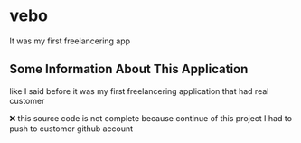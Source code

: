 # vebo

It was my first freelancering app 

## Some Information About This Application

like I said before it was my first freelancering application that had real customer

❌ this source code is not complete because continue of this project I had to push to customer github account
